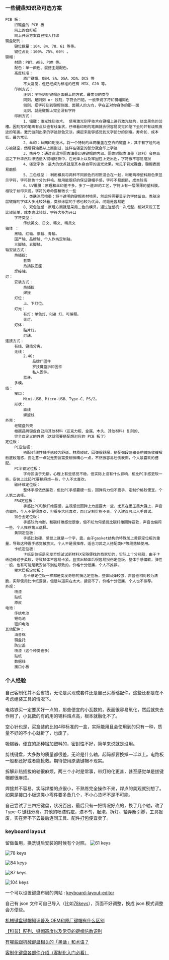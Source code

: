 ### 一些键盘知识及可选方案

    PCB 板：
        旧键盘的 PCB 板
        网上的自打板
        网上开源方案自己找人打印
    键盘配列：
        键位数量：104、84、78、61 等等。
        键位占比：100%、75%、60℀ 。
    键帽：
        材质：PBT、ABS、POM 等。
        配色：单一颜色、混搭主题配色。
        高度标准：
            原厂键帽、OEM、SA、DSA、XDA、DCS 等
            不太常见，但已经成为标准的还有 MIX、G20 等。
        印刷方式：
            正刻：字符刻到键帽正面朝上的方式，最常见的类型
            同刻，是阴刻 or 蚀刻，字符会凹陷，一般来说字符和键帽同色
            侧刻，把字符刻到键帽侧面、面朝人的方向，字在正对你身体的那一面
            无刻，就是键帽上完全没有字符
        印刷方式：
            1、镭雕：激光蚀刻技术， 使用激光刻字技术在键帽上进行激光烧灼，烧出黑色的凹槽。因刻写的笔画有点状也有线条状，仔细看印刷的笔画就会很容易发觉凹陷下去的并有烧焦痕迹的笔画。激光蚀刻出来的字迹颜色交淡，摸起来能够感觉到文字部分的刻痕。寿命长、成本低，最为常见
            2、丝印：丝网印刷技术，将一个特制的丝网覆盖在空白的键盘上，其中有字迹的地方被镂空，然后将油墨从上面刮过，这样在镂空的部分就会印上字迹
            3、热升华：通过高温将固态油墨印进键帽的内部。固体树脂类油墨（颜料）会在高温之下升华然后渗透进入键帽材质中，在光泽上以及牢固性上更出色，字符很不容易磨损
            4、镂空字体：最大的优点就是其本身自带的透光效果。常见于背光键盘，键帽表面易磨损
            5、二色成型： 利用模具将两种不同颜色的材质混合在一起，利用两种塑料颜色来显示字符，字符颜色十分的鲜艳，耐用能很好的保证键帽手感，字符不易磨损，成本较高
            6、UV覆膜：原理和丝印差不多，多了一道UV的工艺，字符上有一层薄薄的塑料膜，相较于丝印来说，字符的寿命要稍微长一些
            7、类肤涂层喷墨：将半透明的键帽素材喷黑，然后将需要显示的字体留白。类肤涂层键帽的字体大多比较好看，类肤涂层的手感也较为优异，问题是容易脏
            8、双色注塑：原理方面就是采用二色的模具，通过注塑机一次成型，相对来说工艺比较简单，成本也比较低，字符大多为开口
        字符类型：
            传统英文、日文、韩文、精灵文
    轴体 ：
        黑轴、红轴、茶轴、青轴。
        国产轴、品牌轴、个人作坊定制轴。
        三脚轴、五脚轴。
    轴安装方式：
        热插拔:
            套筒
            热插拔底座
        焊接轴。
    灯：
        安装方式：
            热插拔
            焊接
        灯位：
            上、下灯位。
        灯光：
            有灯：单色灯、RGB 灯、可编程。
            无灯。
        灯体：
            贴片灯。
            灯珠。
    连接方式：
        有线、键线分离。
        无线：
            2.4G:
                品牌厂固件
                罗技键盘拆卸固件
                私人固件。
            蓝牙。
        多模。
    线：
        接口：
            Mini-USB、Micro-USB、Type-C、PS/2。
        形状：
            直线
            螺旋线
    外壳：
        老键盘外壳
        根据品牌键盘自己用其他材料（亚克力板、金属、木头、其他材料）复刻的、
        完全自定义的外壳（这就需要搭配想对应的 PCB 板了）
    定位板：
        PC定位板：
            搭配4f线性轴手感较为舒适，材质较软，回弹很舒服，搭配强段落轴会稍微吸收缓解触底段落感，要注意一点就是安装需要稍微精心一点，不然很容易划伤表面，个人最喜欢的搭配。
        PC半钢定位板：
            字母区由于无钢，心理上有些感觉不稳，但实际上没有什么影响，相比PC手感更软一些，安装上比起PC要稍麻烦一些，个人不太喜欢。
        碳纤维定位板：
            整体手感依然偏软，但比PC手感要硬一些，回弹有力但不震手，定制价格较便宜，个人第二选择。
        FR4定位板：
            手感比PC和碳纤维要硬，主观感觉回弹上力度要大一些，尤其在墨玉黑大键上，声音也偏亮，个人不是很喜欢，但很多大佬喜欢，而且定制价格不贵，个人建议可以入手尝试。
        铝合金定位板：
            手感较为均衡，和碳纤维感觉很像，但不知为何感觉比碳纤维回弹要软，声音也偏闷一些，个人推荐第三选择。
        黄铜定位板：
            手感比较硬，感觉上就是一个字，震，由于gasket结构的特殊加上黄铜定位板的重量，导致这种震手感觉被放大，个人不是很推荐，适合习武之人搭配类HP等段落轴使用。
        卡纸定位板：
            卡纸定位板是突发奇想试试新材料X宝随便找的商家切的，实际上十分悲剧，由于卡纸边缘过于柔软，导致轴体不容易卡紧，且拔出轴体后很容易损伤定位板，整体手感偏软，弹性一般，也有可能是我安装不到位导致的，价格十分低廉，个人不推荐。
        榉木层板定位板：
            与卡纸定位板一样都是突发奇想的搞活定位板，整体回弹较强，声音也相对较为清脆，实际使用比卡纸要强，但是味道实在太大，接受不了，价格十分低廉，个人也不推荐。
    外观：
        喷漆
        贴纸
        原皮
    电池：
        传统电池
        锂电池
        钮扣电池
    其他配件：
        消音棉
        键盘托
        防尘盖
        喷漆（这个种类也多）
        贴纸
        数据线
        接口小板

### 个人经验
自己客制化并不会省钱，无论是买现成套件还是自己买基础配件。这些还都是在不考虑组装工具的情况下。

电烙铁买一定要买好一点的，那些便宜的小瓦数的，表面很容易氧化，然后就失去作用了，小瓦数的有的用的锡料熔点高，根本就融化不了。

空心针也是，买盒装的比如4种标准的一盒，实际能用且会使用到的只有一种，质量不好的不小心就折了，也废了。

吸锡器，便宜的那种铝加塑料的，密封性不好，简单来说就是没用。

剪线键盘，大多数的质量都很差，无论是什么轴，起码都要换掉一半以上。电路板一般都还好或者能抢救。期待使用原装键帽不现实。

拆解非热插拔的轴很麻烦，两三个小时是常事，带灯的化更甚，甚至感觉单是拔键帽都很麻烦。

焊接并不容易，实际焊接的点很小，不熟练完全操作不来，焊点的美观就别想了。如果是接口小板这类小零件要多备几个，不小心烫坏不是不可能。

自己尝试了三四把键盘，状况百出，最后只有一把情况好点的，换了几个轴，改了 Type-C 键线分离。其他的喷漆瑕疵，漆不匀，起泡，拆灯、轴弄断引脚，工具报废，实在弄不下去最后连同工具、配件打包便宜卖了。

### keyboard layout
留做备用，换洗键后安装的时候有个对照。
![61 keys](./images/61keys.png)


![78 keys](./images/78keys.png)


![84 keys](./images/84keys.png)


![87 keys](./images/87keys.png)


![104 keys](./images/104keys.png)


一个可以设置键盘布局的网站  : [keyboard-layout-editor](http://www.keyboard-layout-editor.com/)

自己有 json 文件可自己导入（比如[78keys](./images/78keyboard-layout.json)），页面不好调整，换成 json 模式调整会方便些。

[机械键盘键帽知识普及 OEM和原厂键帽有什么区别](https://baijiahao.baidu.com/s?id=1729690993744669106&wfr=spider&for=pc)

[【科普】配列、键帽高度以及常见的键帽倍数识别](https://www.zfrontier.com/app/flow/4okzKBndN774)

[有哪些跟机械键盘相关的「黑话」和术语？](https://www.zhihu.com/question/322898445)

[客制化键盘各部件介绍（客制化入门必看）](https://blog.csdn.net/SmallTeddy/article/details/120331949)
